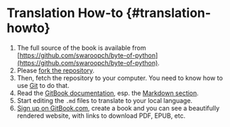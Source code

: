 # Translation How-to {#translation-howto}

1. The full source of the book is available from [https://github.com/swaroopch/byte-of-python](https://github.com/swaroopch/byte-of-python).
2. Please [fork the repository](https://help.github.com/articles/fork-a-repo).
3. Then, fetch the repository to your computer. You need to know how to use [Git](http://www.git-scm.com) to do that.
4. Read the [GitBook documentation](https://help.gitbook.com), esp. the [Markdown section](https://help.gitbook.com/format/markdown.html).
5. Start editing the `.md` files to translate to your local language.
6. [Sign up on GitBook.com](https://www.gitbook.com), create a book and you can see a beautifully rendered website, with links to download PDF, EPUB, etc.
